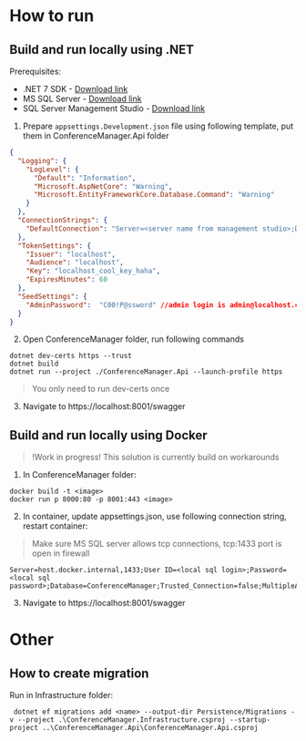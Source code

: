 # How to run

## Build and run locally using .NET

Prerequisites:
- .NET 7 SDK - [Download link](https://dotnet.microsoft.com/en-us/download/dotnet/7.0)
- MS SQL Server - [Download link](https://www.microsoft.com/en-us/sql-server/sql-server-downloads) 
- SQL Server Management Studio - [Download link](https://learn.microsoft.com/ru-ru/sql/ssms/download-sql-server-management-studio-ssms?view=sql-server-ver16)

1. Prepare `appsettings.Development.json` file using following template, put them in ConferenceManager.Api folder

```json
{
  "Logging": {
    "LogLevel": {
      "Default": "Information",
      "Microsoft.AspNetCore": "Warning",
      "Microsoft.EntityFrameworkCore.Database.Command": "Warning"
    }
  },
  "ConnectionStrings": {
    "DefaultConnection": "Server=<server name from management studio>;Database=ConferenceManager;Trusted_Connection=True;MultipleActiveResultSets=true;TrustServerCertificate=True"
  },
  "TokenSettings": {
    "Issuer": "localhost",
    "Audience": "localhost",
    "Key": "localhost_cool_key_haha",
    "ExpiresMinutes": 60
  },
  "SeedSettings": {
    "AdminPassword":  "C00!P@ssword" //admin login is admin@localhost.com
  }
}
```

2. Open ConferenceManager folder, run following commands

```shell
dotnet dev-certs https --trust
dotnet build
dotnet run --project ./ConferenceManager.Api --launch-profile https
```

> You only need to run dev-certs once

3. Navigate to https://localhost:8001/swagger

## Build and run locally using Docker

>!Work in progress! This solution is currently build on workarounds

1. In ConferenceManager folder:

```shell
docker build -t <image>
docker run p 8000:80 -p 8001:443 <image>
```

2. In container, update appsettings.json, use following connection string, restart container:

>Make sure MS SQL server allows tcp connections, tcp:1433 port is open in firewall

```
Server=host.docker.internal,1433;User ID=<local sql login>;Password=<local sql password>;Database=ConferenceManager;Trusted_Connection=false;MultipleActiveResultSets=true;TrustServerCertificate=True
```

3. Navigate to https://localhost:8001/swagger 

# Other

## How to create migration

Run in Infrastructure folder:

```shell
 dotnet ef migrations add <name> --output-dir Persistence/Migrations -v --project .\ConferenceManager.Infrastructure.csproj --startup-project ..\ConferenceManager.Api\ConferenceManager.Api.csproj
```